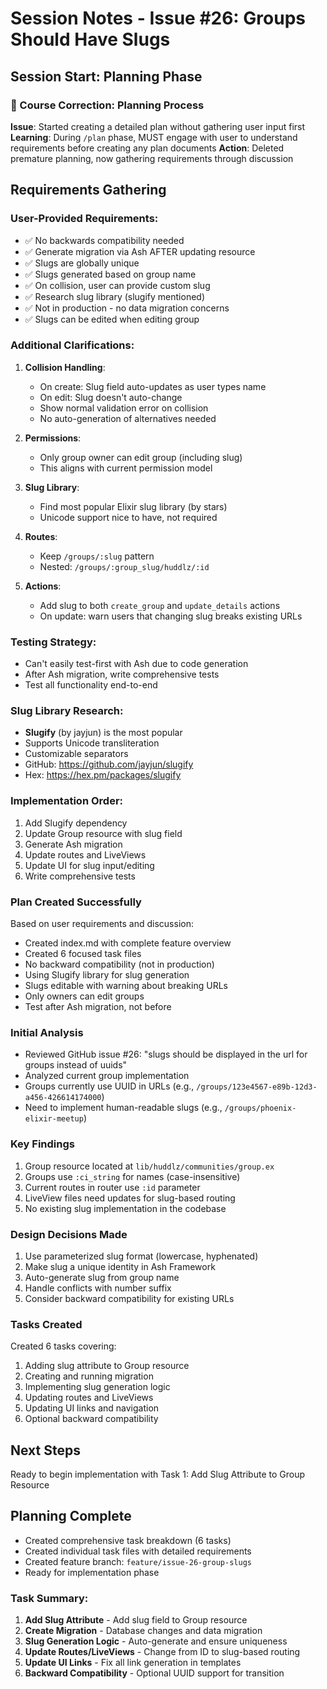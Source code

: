 # Session Notes - Issue #26: Groups Should Have Slugs

## Session Start: Planning Phase

### 🔄 Course Correction: Planning Process
**Issue**: Started creating a detailed plan without gathering user input first
**Learning**: During `/plan` phase, MUST engage with user to understand requirements before creating any plan documents
**Action**: Deleted premature planning, now gathering requirements through discussion

## Requirements Gathering

### User-Provided Requirements:
- ✅ No backwards compatibility needed
- ✅ Generate migration via Ash AFTER updating resource
- ✅ Slugs are globally unique
- ✅ Slugs generated based on group name
- ✅ On collision, user can provide custom slug
- ✅ Research slug library (slugify mentioned)
- ✅ Not in production - no data migration concerns
- ✅ Slugs can be edited when editing group

### Additional Clarifications:
1. **Collision Handling**:
   - On create: Slug field auto-updates as user types name
   - On edit: Slug doesn't auto-change
   - Show normal validation error on collision
   - No auto-generation of alternatives needed

2. **Permissions**:
   - Only group owner can edit group (including slug)
   - This aligns with current permission model

3. **Slug Library**:
   - Find most popular Elixir slug library (by stars)
   - Unicode support nice to have, not required

4. **Routes**:
   - Keep `/groups/:slug` pattern
   - Nested: `/groups/:group_slug/huddlz/:id`

5. **Actions**:
   - Add slug to both `create_group` and `update_details` actions
   - On update: warn users that changing slug breaks existing URLs

### Testing Strategy:
- Can't easily test-first with Ash due to code generation
- After Ash migration, write comprehensive tests
- Test all functionality end-to-end

### Slug Library Research:
- **Slugify** (by jayjun) is the most popular
- Supports Unicode transliteration
- Customizable separators
- GitHub: https://github.com/jayjun/slugify
- Hex: https://hex.pm/packages/slugify

### Implementation Order:
1. Add Slugify dependency
2. Update Group resource with slug field
3. Generate Ash migration
4. Update routes and LiveViews
5. Update UI for slug input/editing
6. Write comprehensive tests

### Plan Created Successfully
Based on user requirements and discussion:
- Created index.md with complete feature overview
- Created 6 focused task files
- No backward compatibility (not in production)
- Using Slugify library for slug generation
- Slugs editable with warning about breaking URLs
- Only owners can edit groups
- Test after Ash migration, not before

### Initial Analysis
- Reviewed GitHub issue #26: "slugs should be displayed in the url for groups instead of uuids"
- Analyzed current group implementation
- Groups currently use UUID in URLs (e.g., `/groups/123e4567-e89b-12d3-a456-426614174000`)
- Need to implement human-readable slugs (e.g., `/groups/phoenix-elixir-meetup`)

### Key Findings
1. Group resource located at `lib/huddlz/communities/group.ex`
2. Groups use `:ci_string` for names (case-insensitive)
3. Current routes in router use `:id` parameter
4. LiveView files need updates for slug-based routing
5. No existing slug implementation in the codebase

### Design Decisions Made
1. Use parameterized slug format (lowercase, hyphenated)
2. Make slug a unique identity in Ash Framework
3. Auto-generate slug from group name
4. Handle conflicts with number suffix
5. Consider backward compatibility for existing URLs

### Tasks Created
Created 6 tasks covering:
1. Adding slug attribute to Group resource
2. Creating and running migration
3. Implementing slug generation logic
4. Updating routes and LiveViews
5. Updating UI links and navigation
6. Optional backward compatibility

## Next Steps
Ready to begin implementation with Task 1: Add Slug Attribute to Group Resource

## Planning Complete
- Created comprehensive task breakdown (6 tasks)
- Created individual task files with detailed requirements
- Created feature branch: `feature/issue-26-group-slugs`
- Ready for implementation phase

### Task Summary:
1. **Add Slug Attribute** - Add slug field to Group resource
2. **Create Migration** - Database changes and data migration
3. **Slug Generation Logic** - Auto-generate and ensure uniqueness
4. **Update Routes/LiveViews** - Change from ID to slug-based routing
5. **Update UI Links** - Fix all link generation in templates
6. **Backward Compatibility** - Optional UUID support for transition